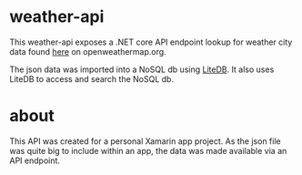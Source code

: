 # weather-api

This weather-api exposes a .NET core API endpoint lookup for weather city data found [here](http://bulk.openweathermap.org/sample/) on openweathermap.org.

The json data was imported into a NoSQL db using [LiteDB](https://www.litedb.org/). It also uses LiteDB to access and search the NoSQL db.

# about

This API was created for a personal Xamarin app project. As the json file was quite big to include within an app, the data was made available via an API endpoint.